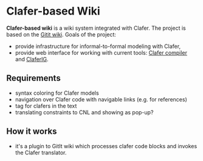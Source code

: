 Clafer-based Wiki
=================

**Clafer-based wiki** is a wiki system integrated with Clafer. The project is based on the [Gitit wiki](http://gitit.net/). Goals of the project:
* provide infrastructure for informal-to-formal modeling with Clafer,
* provide web interface for working with current tools: [Clafer compiler](https://github.com/gsdlab/clafer) and [ClaferIG](https://github.com/gsdlab/claferIG).

Requirements
------------
* syntax coloring for Clafer models
* navigation over Clafer code with navigable links (e.g. for references)
* tag for clafers in the text
* translating constraints to CNL and showing as pop-up?

How it works
------------
* it's a plugin to GitIt wiki which processes clafer code blocks and invokes the Clafer translator.